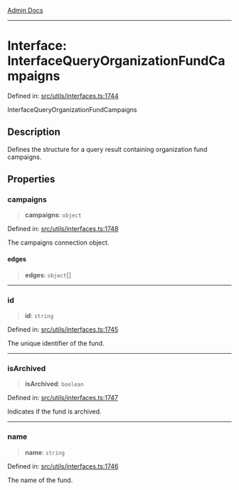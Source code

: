 [Admin Docs](/)

***

# Interface: InterfaceQueryOrganizationFundCampaigns

Defined in: [src/utils/interfaces.ts:1744](https://github.com/PalisadoesFoundation/talawa-admin/blob/main/src/utils/interfaces.ts#L1744)

InterfaceQueryOrganizationFundCampaigns

## Description

Defines the structure for a query result containing organization fund campaigns.

## Properties

### campaigns

> **campaigns**: `object`

Defined in: [src/utils/interfaces.ts:1748](https://github.com/PalisadoesFoundation/talawa-admin/blob/main/src/utils/interfaces.ts#L1748)

The campaigns connection object.

#### edges

> **edges**: `object`[]

***

### id

> **id**: `string`

Defined in: [src/utils/interfaces.ts:1745](https://github.com/PalisadoesFoundation/talawa-admin/blob/main/src/utils/interfaces.ts#L1745)

The unique identifier of the fund.

***

### isArchived

> **isArchived**: `boolean`

Defined in: [src/utils/interfaces.ts:1747](https://github.com/PalisadoesFoundation/talawa-admin/blob/main/src/utils/interfaces.ts#L1747)

Indicates if the fund is archived.

***

### name

> **name**: `string`

Defined in: [src/utils/interfaces.ts:1746](https://github.com/PalisadoesFoundation/talawa-admin/blob/main/src/utils/interfaces.ts#L1746)

The name of the fund.
